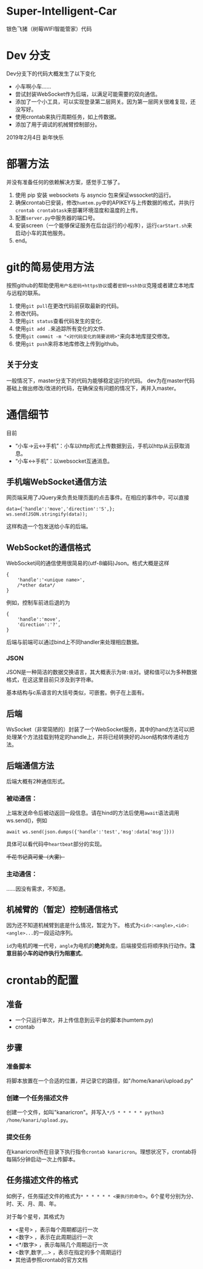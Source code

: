 # Super-Intelligent-Car
银色飞猪（树莓WIFI智能管家）代码

# Dev 分支
Dev分支下的代码大概发生了以下变化

* 小车啊小车……
* 尝试封装WebSocket作为后端，以满足可能需要的双向通信。
* 添加了一个小工具，可以实现登录第二层网关。因为第一层网关很难复现，还没写好。
* 使用crontab来执行周期任务，如上传数据。
* 添加了用于调试的机械臂控制部分。

2019年2月4日 新年快乐

# 部署方法
并没有准备任何的依赖解决方案，感觉手工够了。
1. 使用 pip 安装 websockets 与 asyncio 包来保证wssocket的运行。
2. 确保crontab已安装，修改`humtem.py`中的APIKEY与上传数据的格式，并执行`crontab crontabtask`来部署环境湿度和温度的上传。
3. 配置`server.py`中服务器的端口号。
3. 安装screen（一个能够保证服务在后台运行的小程序），运行`carStart.sh`来启动小车的其他服务。
4. end。

# git的简易使用方法
按照github的帮助使用`用户名密码+https协议`或者`密钥+ssh协议`克隆或者建立本地库与远程的联系。

1. 使用`git pull`在更改代码前获取最新的代码。
2. 修改代码。
3. 使用`git status`查看代码发生的变化.
4. 使用`git add .`来追踪所有变化的文件.
5. 使用`git commit -m "<对代码变化的简要说明>"`来向本地库提交修改。
6. 使用`git push`来将本地库修改上传到github。

## 关于分支
一般情况下，master分支下的代码为能够稳定运行的代码。
dev为在master代码基础上做出修改/改进的代码，在确保没有问题的情况下，再并入master。


# 通信细节
目前
* “小车->云<->手机”：小车以http形式上传数据到云，手机以http从云获取消息。
* “小车<->手机”：以websocket互通消息。

## 手机端WebSocket通信方法
网页端采用了JQuery来负责处理页面的点击事件。在相应的事件中，可以直接
```
data={'handle':'move','direction':'S',};
ws.send(JSON.stringify(data));
```
这样构造一个包发送给小车的后端。

## WebSocket的通信格式
WebSocket间的通信使用很简易的(utf-8编码)Json。格式大概是这样
```
{
    'handle':'<unique name>',
	/*other data*/
}
```
例如，控制车前进后退的为
```
{
    'handle':'move',
    'direction':'?',
}
```
后端与前端可以通过bind上不同handler来处理相应数据。

### JSON
JSON是一种简洁的数据交换语言，其大概表示为`键:值`对。键和值可以为多种数据格式，在这这里目前只涉及到字符串。

基本结构与c系语言的大括号类似，可嵌套。例子在上面有。

## 后端
WsSocket（非常简陋的）封装了一个WebSocket服务，其中的hand方法可以把处理某个方法挂载到特定的handle上，并将已经转换好的Json结构体传递给方法。

## 后端通信方法
后端大概有2种通信形式。
### 被动通信：
上端发送命令后被动返回一段信息。请在hind的方法后使用`await`语法调用ws.send()，例如
```
await ws.send(json.dumps({'handle':'test','msg':data['msg']}))
```
具体可以看代码中`heartbeat`部分的实现。

~~千花书记真可爱（大雾）~~

### 主动通信：
……因没有需求，不知道。

## 机械臂的（暂定）控制通信格式
因为还不知道机械臂到底是什么情况，暂定为下。
格式为`<id>:<angle>,<id>:<angle>...`的一段运动序列。

`id`为电机的唯一代号，`angle`为电机的**绝对**角度。后端接受后将顺序执行动作。**注意目前小车的动作执行为阻塞式**。

# crontab的配置

## 准备
* 一个只运行单次，并上传信息到云平台的脚本(humtem.py)
* crontab

## 步骤
### 准备脚本
将脚本放置在一个合适的位置，并记录它的路径，如"/home/kanari/upload.py"

### 创建一个任务描述文件
创建一个文件，如叫"kanaricron"。并写入`*/5 * * * * * python3 /home/kanari/upload.py`。

### 提交任务
在kanaricron所在目录下执行指令`crontab kanaricron`。理想状况下，crontab将每隔5分钟启动一次上传脚本。

## 任务描述文件的格式
如例子，任务描述文件的格式为`* * * * * * <要执行的命令>`。6个星号分别为分、时、天、月、周、年。

对于每个星号，其格式为
* <星号> ，表示每个周期都运行一次
* <数字> ，表示在此周期运行一次
* <*/数字> ，表示每隔几个周期运行一次
* <数字,数字,...> ，表示在指定的多个周期运行
* 其他请参照crontab的官方文档